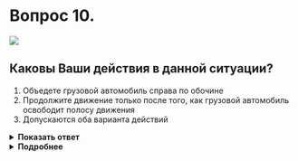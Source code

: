 # Вопрос 10.

![](https://s.drom.ru/i24228/pdd/tickets/2016/1543885189.jpg)

## Каковы Ваши действия в данной ситуации?

1. Объедете грузовой автомобиль справа по обочине
2. Продолжите движение только после того, как грузовой автомобиль освободит полосу движения
3. Допускаются оба варианта действий

<details>
<summary><b>Показать ответ</b></summary>
Правильный ответ: 2
</details>
<details>
<summary><b>Подробнее</b></summary>
Водитель грузовика подаёт сигнал поворота. Объехать справа в этой ситуации допускается, если Вы произведёте объезд, не выезжая на обочину, движение по которой запрещено.
В данной ситуации дожидайтесь, когда грузовой автомобиль освободит полосу движения.
(Пункт 9.9 ПДД)
</details>